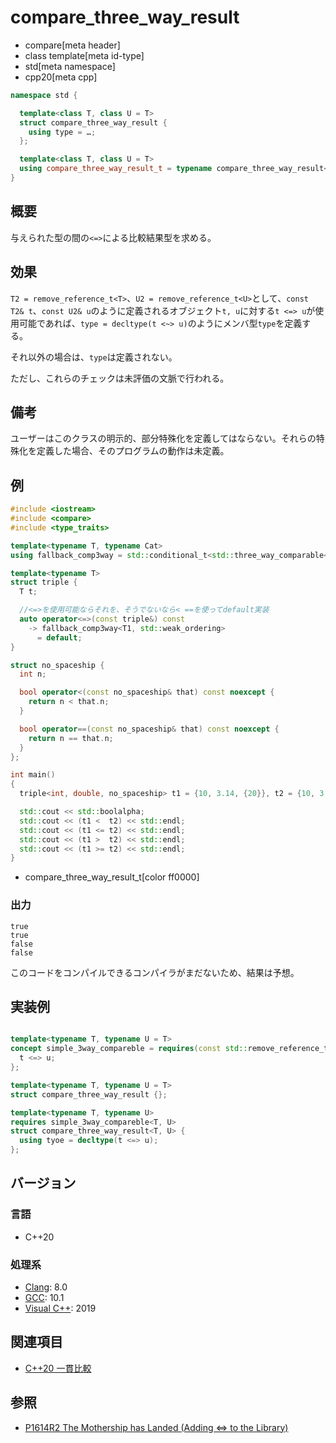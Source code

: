 # compare_three_way_result

* compare[meta header]
* class template[meta id-type]
* std[meta namespace]
* cpp20[meta cpp]

```cpp
namespace std {

  template<class T, class U = T>
  struct compare_three_way_result {
    using type = …;
  };

  template<class T, class U = T>
  using compare_three_way_result_t = typename compare_three_way_result<T, U>::type;
}
```

## 概要

与えられた型の間の`<=>`による比較結果型を求める。

## 効果

`T2 = remove_reference_t<T>`、`U2 = remove_reference_t<U>`として、`const T2& t`、`const U2& u`のように定義されるオブジェクト`t, u`に対する`t <=> u`が使用可能であれば、`type = decltype(t <~> u)`のようにメンバ型`type`を定義する。

それ以外の場合は、`type`は定義されない。

ただし、これらのチェックは未評価の文脈で行われる。

## 備考

ユーザーはこのクラスの明示的、部分特殊化を定義してはならない。それらの特殊化を定義した場合、そのプログラムの動作は未定義。

## 例

```cpp example
#include <iostream>
#include <compare>
#include <type_traits>

template<typename T, typename Cat>
using fallback_comp3way = std::conditional_t<std::three_way_comparable<T>, std::compare_three_way_result_t<T>, Cat>;

template<typename T>
struct triple {
  T t;

  //<=>を使用可能ならそれを、そうでないなら< ==を使ってdefault実装
  auto operator<=>(const triple&) const
    -> fallback_comp3way<T1, std::weak_ordering>
      = default;
}

struct no_spaceship {
  int n;

  bool operator<(const no_spaceship& that) const noexcept {
    return n < that.n;
  }

  bool operator==(const no_spaceship& that) const noexcept {
    return n == that.n;
  }
};

int main()
{
  triple<int, double, no_spaceship> t1 = {10, 3.14, {20}}, t2 = {10, 3.14, {30}};

  std::cout << std::boolalpha;
  std::cout << (t1 <  t2) << std::endl;
  std::cout << (t1 <= t2) << std::endl;
  std::cout << (t1 >  t2) << std::endl;
  std::cout << (t1 >= t2) << std::endl;
}
```
* compare_three_way_result_t[color ff0000]

### 出力
```
true
true
false
false
```

このコードをコンパイルできるコンパイラがまだないため、結果は予想。

## 実装例

```cpp

template<typename T, typename U = T>
concept simple_3way_compareble = requires(const std::remove_reference_t<T>& t, const std::remove_reference_t<U>& u) {
  t <=> u;
};

template<typename T, typename U = T>
struct compare_three_way_result {};

template<typename T, typename U>
requires simple_3way_compareble<T, U>
struct compare_three_way_result<T, U> {
  using tyoe = decltype(t <=> u);
};

```

## バージョン
### 言語
- C++20

### 処理系
- [Clang](/implementation.md#clang): 8.0
- [GCC](/implementation.md#gcc): 10.1
- [Visual C++](/implementation.md#visual_cpp): 2019

## 関連項目

- [C++20 一貫比較](/lang/cpp20/consistent_comparison.md)


## 参照

- [P1614R2 The Mothership has Landed (Adding <=> to the Library)](http://wg21.link/p1614)
